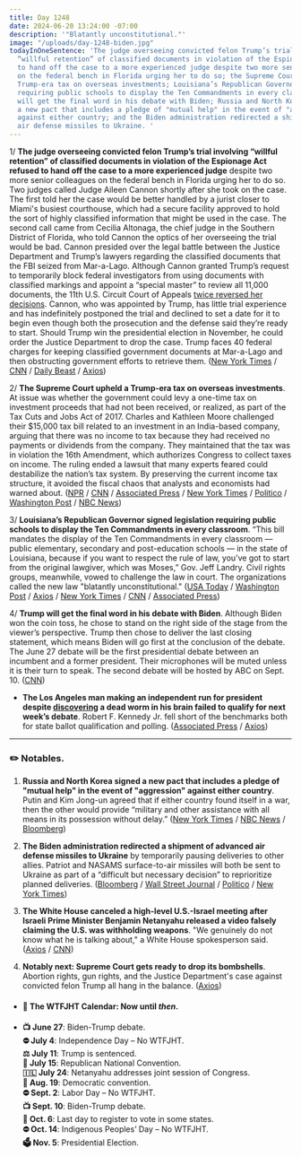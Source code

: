 ```yaml
---
title: Day 1248
date: 2024-06-20 13:24:00 -07:00
description: '"Blatantly unconstitutional."'
image: "/uploads/day-1248-biden.jpg"
todayInOneSentence: 'The judge overseeing convicted felon Trump’s trial involving
  “willful retention” of classified documents in violation of the Espionage Act refused
  to hand off the case to a more experienced judge despite two more senior colleagues
  on the federal bench in Florida urging her to do so; the Supreme Court upheld a
  Trump-era tax on overseas investments; Louisiana’s Republican Governor signed legislation
  requiring public schools to display the Ten Commandments in every classroom; Trump
  will get the final word in his debate with Biden; Russia and North Korea signed
  a new pact that includes a pledge of "mutual help" in the event of "aggression"
  against either country; and the Biden administration redirected a shipment of advanced
  air defense missiles to Ukraine. '
---
```


1/ **The judge overseeing convicted felon Trump’s trial involving “willful retention” of classified documents in violation of the Espionage Act refused to hand off the case to a more experienced judge** despite two more senior colleagues on the federal bench in Florida urging her to do so. Two judges called Judge Aileen Cannon shortly after she took on the case. The first told her the case would be better handled by a jurist closer to Miami's busiest courthouse, which had a secure facility approved to hold the sort of highly classified information that might be used in the case. The second call came from Cecilia Altonaga, the chief judge in the Southern District of Florida, who told Cannon the optics of her overseeing the trial would be bad. Cannon presided over the legal battle between the Justice Department and Trump’s lawyers regarding the classified documents that the FBI seized from Mar-a-Lago. Although Cannon granted Trump’s request to temporarily block federal investigators from using documents with classified markings and appoint a “special master” to review all 11,000 documents, the 11th U.S. Circuit Court of Appeals [twice reversed her decisions](https://whatthefuckjusthappenedtoday.com/2023/06/09/day-871/#5-a-federal-judge-in-florida-who-han). Cannon, who was appointed by Trump, has little trial experience and has indefinitely postponed the trial and declined to set a date for it to begin even though both the prosecution and the defense said they’re ready to start. Should Trump win the presidential election in November, he could order the Justice Department to drop the case. Trump faces 40 federal charges for keeping classified government documents at Mar-a-Lago and then obstructing government efforts to retrieve them. ([New York Times](https://www.nytimes.com/2024/06/20/us/politics/aileen-cannon-trump-classified-documents.html) / [CNN](https://www.cnn.com/2024/06/20/politics/aileen-cannon-trump-new-york-times/index.html) / [Daily Beast](https://www.thedailybeast.com/trumps-favorite-judge-puts-mar-a-lago-prosecutor-on-trial) / [Axios](https://www.axios.com/2024/06/20/trump-judge-aileen-cannon-classified-documents))

2/ **The Supreme Court upheld a Trump-era tax on overseas investments**. At issue was whether the government could levy a one-time tax on investment proceeds that had not been received, or realized, as part of the Tax Cuts and Jobs Act of 2017. Charles and Kathleen Moore challenged their $15,000 tax bill related to an investment in an India-based company, arguing that there was no income to tax because they had received no payments or dividends from the company. They maintained that the tax was in violation the 16th Amendment, which authorizes Congress to collect taxes on income. The ruling ended a lawsuit that many experts feared could destabilize the nation’s tax system. By preserving the current income tax structure, it avoided the fiscal chaos that analysts and economists had warned about. ([NPR](https://www.npr.org/2024/06/20/g-s1-1266/supreme-court-tax-law) / [CNN](https://www.cnn.com/2024/06/20/politics/wealth-tax-supreme-court/index.html) / [Associated Press](https://apnews.com/article/supreme-court-wealth-tax-5a13417bd5ae41f7d150ac596f7c51d0) / [New York Times](https://www.nytimes.com/2024/06/20/us/politics/supreme-court-tax-case-trump.html) / [Politico](https://www.politico.com/news/2024/06/20/supreme-court-wealth-tax-00160593) / [Washington Post](https://www.washingtonpost.com/politics/2024/06/20/supreme-court-trump-offshore-tax-wealth-earnings/) / [NBC News](https://www.nbcnews.com/politics/supreme-court/supreme-court-rejects-challenge-tax-foreign-corporate-investments-rcna143435))

3/ **Louisiana’s Republican Governor signed legislation requiring public schools to display the Ten Commandments in every classroom**. “This bill mandates the display of the Ten Commandments in every classroom — public elementary, secondary and post-education schools — in the state of Louisiana, because if you want to respect the rule of law, you’ve got to start from the original lawgiver, which was Moses,” Gov. Jeff Landry. Civil rights groups, meanwhile, vowed to challenge the law in court. The organizations called the new law "blatantly unconstitutional." ([USA Today](https://www.usatoday.com/story/news/politics/elections/2024/06/19/ten-commandments-required-louisiana-classrooms-law/74150508007/) / [Washington Post](https://www.washingtonpost.com/nation/2024/06/19/louisiana-ten-commandments-schools/) / [Axios](https://www.axios.com/local/new-orleans/2024/06/19/louisiana-ten-commandments-in-classrooms) / [New York Times](https://www.nytimes.com/2024/06/19/us/louisiana-ten-commandments-classrooms.html) / [CNN](https://www.cnn.com/2024/06/19/politics/louisiana-classrooms-ten-commandments/) / [Associated Press](https://apnews.com/article/louisiana-ten-commandments-displayed-classrooms-571a2447906f7bbd5a166d53db005a62))

4/ **Trump will get the final word in his debate with Biden**. Although Biden won the coin toss, he chose to stand on the right side of the stage from the viewer’s perspective. Trump then chose to deliver the last closing statement, which means Biden will go first at the conclusion of the debate. The June 27 debate will be the first presidential debate between an incumbent and a former president. Their microphones will be muted unless it is their turn to speak. The second debate will be hosted by ABC on Sept. 10. ([CNN](https://www.cnn.com/2024/06/20/politics/cnn-debate-closing-statements-podiums/index.html))

* **The Los Angeles man making an independent run for president despite [discovering](https://whatthefuckjusthappenedtoday.com/2024/05/08/day-1205/#3-a-los-angeles-man-launched-an-inde) a dead worm in his brain failed to qualify for next week’s debate**. Robert F. Kennedy Jr. fell short of the benchmarks both for state ballot qualification and polling. ([Associated Press](https://apnews.com/article/rfk-kennedy-cnn-debate-qualify-de23c5bf08e33e0df8639ff11d1ff424) / [Axios](https://www.axios.com/2024/06/20/rfk-jr-debate-2024-elections-presidential-cnn))

---

### ✏️ Notables.

1. **Russia and North Korea signed a new pact that includes a pledge of "mutual help" in the event of "aggression" against either country**. Putin and Kim Jong-un agreed that if either country found itself in a war, then the other would provide “military and other assistance with all means in its possession without delay.” ([New York Times](https://www.nytimes.com/2024/06/20/world/asia/russia-korea-defense-asia.html) / [NBC News](https://www.nbcnews.com/news/world/putin-meets-kim-north-korea-rcna157665) / [Bloomberg](https://www.bloomberg.com/news/articles/2024-06-20/putin-kim-agree-to-immediately-offer-military-aid-if-attacked?sref=MIBMEEoj))

2. **The Biden administration redirected a shipment of advanced air defense missiles to Ukraine** by temporarily pausing deliveries to other allies. Patriot and NASAMS surface-to-air missiles will both be sent to Ukraine as part of a “difficult but necessary decision” to reprioritize planned deliveries. ([Bloomberg](https://www.bloomberg.com/news/articles/2024-06-20/us-diverts-patriot-defense-systems-ordered-by-allies-to-ukraine?sref=MIBMEEoj) / [Wall Street Journal](https://www.wsj.com/politics/national-security/u-s-to-redirect-air-defense-missile-deliveries-to-ukraine-e2753a20?mod=hp_lead_pos1) / [Politico](https://www.politico.com/news/2024/06/20/ukraine-air-defense-systems-00164233) / [New York Times](https://www.nytimes.com/2024/06/20/us/politics/patriot-missiles-ukraine.html))

3. **The White House canceled a high-level U.S.-Israel meeting after Israeli Prime Minister Benjamin Netanyahu released a video falsely claiming the U.S. was withholding weapons**. "We genuinely do not know what he is talking about," a White House spokesperson said. ([Axios](https://www.axios.com/2024/06/18/netanyahu-accuse-us-witholding-weapons-gaza) / [CNN](https://www.cnn.com/2024/06/19/politics/biden-envoytold-netanyhau-his-commentsabout-us-supplied-weapons-unproductive-andwerecompletely-untrue/index.html))

4. **Notably next:  Supreme Court gets ready to drop its bombshells**. Abortion rights, gun rights, and the Justice Department's case against convicted felon Trump all hang in the balance. ([Axios](https://www.axios.com/2024/06/20/supreme-court-rulings-trump-abortion))

* #### 📅 The WTFJHT Calendar: Now until *then*.

* **📺 June 27**: Biden-Trump debate.\
  **⛔️ July 4**: Independence Day – No WTFJHT. \
  **⚖️ July 11**: Trump is sentenced.\
  **🐘 July 15**: Republican National Convention.\
  **🇮🇱 July 24**: Netanyahu addresses joint session of Congress.\
  **🫏 Aug. 19**: Democratic convention.\
  **⛔️ Sept. 2**: Labor Day – No WTFJHT. \
  **📺 Sept. 10**: Biden-Trump debate.\
  **📆 Oct. 6**: Last day to register to vote in some states. \
  **⛔️ Oct. 14**: Indigenous Peoples’ Day – No WTFJHT. \
  **🗳️ Nov. 5**: Presidential Election.